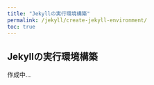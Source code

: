 ```yaml
---
title: "Jekyllの実行環境構築"
permalink: /jekyll/create-jekyll-environment/
toc: true
---
```

## Jekyllの実行環境構築
作成中...
